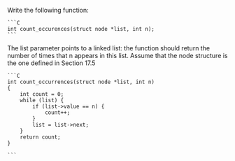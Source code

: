 Write the following function:

    ```C
    int count_occurences(struct node *list, int n);
    ```

The list parameter points to a linked list: the function should return the number of times that n appears in this list. Assume that the node structure is the one defined in Section 17.5

    ```C
    int count_occurrences(struct node *list, int n)
    {
        int count = 0;
        while (list) {
            if (list->value == n) {
                count++;
            }
            list = list->next;
        }
        return count;
    }

    ```
